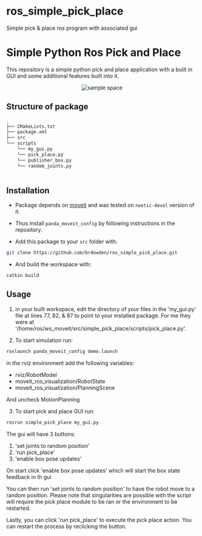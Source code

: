 # ros_simple_pick_place
Simple pick &amp; place ros program with associated gui
# Simple Python Ros Pick and Place

This repository is a simple python pick and place application with a built in GUI and some additional features built into it.

<p align="center">
  <img src="./img.png" alt="sample space">
</p>

## Structure of package
```sh
.
├── CMakeLists.txt
├── package.xml
├── src
└── scripts
    └── my_gui.py
    └── pick_place.py
    └── publisher_box.py
    └── random_joints.py
    
```

## Installation
 - Package depends on [moveit](https://github.com/ros-planning/panda_moveit_config.git) and was tested on `noetic-devel` version of it. 

 - Thus install `panda_moveit_config` by following instructions in the repository.

 - Add this package to your `src` folder with:

```sh
git clone https://github.com/brdowden/ros_simple_pick_place.git
```

 - And build the workspace with:

```sh
catkin build
```

## Usage
1. in your built workspace, edit the directory of your files in the 'my_gui.py' file at lines 77, 82, & 87 to point to your installed package. For me they were at '/home/ros/ws_moveit/src/simple_pick_place/scripts/pick_place.py'.

2. To start simulation run:
```sh
roslaunch panda_moveit_config demo.launch
```
in the rviz environment add the following variables:
- rviz/RobotModel
- moveit_ros_visualization/RobotState
- moveit_ros_visualization/PlanningScene

And uncheck MotionPlanning

3. To start pick and place GUI run:
```sh
rosrun simple_pick_place my_gui.py 
```

The gui will have 3 buttons:
1. 'set joints to random position'
2. 'run pick_place'
3. 'enable box pose updates'

On start click 'enable box pose updates' which will start the box state feedback in th gui

You can then run 'set joints to random position' to have the robot move to a random position. Please note that singularities are possible with the script will require the pick place module to be ran or the environment to be restarted.

Lastly, you can click 'run pick_place' to execute the pick place action. You can restart the process by reclicking the button.
